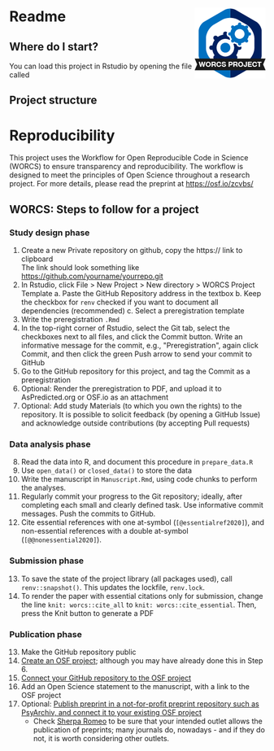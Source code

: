 # Readme <a href='https://osf.io/zcvbs/'><img src='worcs_badge.png' align="right" height="139" /></a>

<!-- Please add a brief introduction to explain what the project is about    -->

## Where do I start?

You can load this project in Rstudio by opening the file called 

## Project structure

<!--  You can add rows to this table, using "|" to separate columns.         -->

<!--  You can consider adding the following to this file:                    -->
<!--  * A citation reference for your project                                -->
<!--  * Contact information for questions/comments                           -->
<!--  * How people can offer to contribute to the project                    -->
<!--  * A contributor code of conduct, https://www.contributor-covenant.org/ -->

# Reproducibility

This project uses the Workflow for Open Reproducible Code in Science (WORCS) to
ensure transparency and reproducibility. The workflow is designed to meet the
principles of Open Science throughout a research project. For more details,
please read the preprint at https://osf.io/zcvbs/

## WORCS: Steps to follow for a project

### Study design phase

1. Create a new Private repository on github, copy the https:// link to clipboard  
  The link should look something like https://github.com/yourname/yourrepo.git
2. In Rstudio, click File > New Project > New directory > WORCS Project Template
    a. Paste the GitHub Repository address in the textbox
    b. Keep the checkbox for `renv` checked if you want to document all dependencies (recommended)
    c. Select a preregistration template
3. Write the preregistration `.Rmd`
4. In the top-right corner of Rstudio, select the Git tab, select the checkboxes next to all files, and click the Commit button. Write an informative message for the commit, e.g., "Preregistration", again click Commit, and then click the green Push arrow to send your commit to GitHub
5. Go to the GitHub repository for this project, and tag the Commit as a preregistration
6. Optional: Render the preregistration to PDF, and upload it to AsPredicted.org or OSF.io as an attachment
7. Optional: Add study Materials (to which you own the rights) to the repository. It is possible to solicit feedback (by opening a GitHub Issue) and acknowledge outside contributions (by accepting Pull requests)

### Data analysis phase

8. Read the data into R, and document this procedure in `prepare_data.R`
9. Use `open_data()` or `closed_data()` to store the data
10. Write the manuscript in `Manuscript.Rmd`, using code chunks to perform the analyses.
11. Regularly commit your progress to the Git repository; ideally, after completing each small and clearly defined task. Use informative commit messages. Push the commits to GitHub.
12. Cite essential references with one at-symbol (`[@essentialref2020]`), and non-essential references with a double at-symbol (`[@@nonessential2020]`).

### Submission phase

13. To save the state of the project library (all packages used), call `renv::snapshot()`. This updates the lockfile, `renv.lock`.
14. To render the paper with essential citations only for submission, change the line `knit: worcs::cite_all` to `knit: worcs::cite_essential`. Then, press the Knit button to generate a PDF

### Publication phase

13. Make the GitHub repository public
14. [Create an OSF project](https://help.osf.io/hc/en-us/articles/360019737594-Create-a-Project); although you may have already done this in Step 6.
15. [Connect your GitHub repository to the OSF project](https://help.osf.io/hc/en-us/articles/360019929813-Connect-GitHub-to-a-Project)
16. Add an Open Science statement to the manuscript, with a link to the OSF project
17. Optional: [Publish preprint in a not-for-profit preprint repository such as PsyArchiv, and connect it to your existing OSF project](https://help.osf.io/hc/en-us/articles/360019930533-Upload-a-Preprint)
    + Check [Sherpa Romeo](http://sherpa.ac.uk/romeo/index.php) to be sure that your intended outlet allows the publication of preprints; many journals do, nowadays - and if they do not, it is worth considering other outlets.
